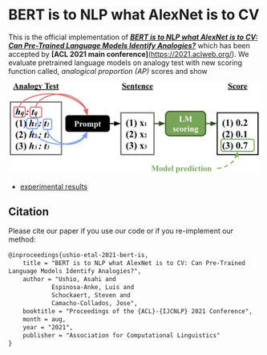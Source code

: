 # BERT is to NLP what AlexNet is to CV
This is the official implementation of [***BERT is to NLP what AlexNet is to CV: Can Pre-Trained Language Models Identify Analogies?***]()
which has been accepted by **[ACL 2021 main conference]**(https://2021.aclweb.org/). We evaluate pretrained language models on analogy test with new scoring function called,
*analogical proportion (AP)* scores and show 

<p align="center">
  <img src="asset/overview.png" width="500">
</p>   

- [experimental results](https://github.com/asahi417/alm/releases/download/0.0.0/experiments_results.tar.gz)


## Citation
Please cite our paper if you use our code or if you re-implement our method:
```
@inproceedings{ushio-etal-2021-bert-is,
    title = "BERT is to NLP what AlexNet is to CV: Can Pre-Trained Language Models Identify Analogies?",
    author = "Ushio, Asahi and
            Espinosa-Anke, Luis and 
            Schockaert, Steven and
            Camacho-Collados, Jose",
    booktitle = "Proceedings of the {ACL}-{IJCNLP} 2021 Conference",
    month = aug,
    year = "2021",
    publisher = "Association for Computational Linguistics"
}
```
